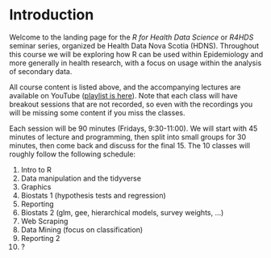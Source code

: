 # Introduction
Welcome to the landing page for the *R for Health Data Science* or *R4HDS* seminar series, organized be Health Data Nova Scotia (HDNS).  Throughout this course we will be exploring how R can be used within Epidemiology and more generally in health research, with a focus on usage within the analysis of secondary data.

All course content is listed above, and the accompanying lectures are available on YouTube ([playlist is here](https://www.youtube.com/playlist?list=PLJO16lSgnGtgA276LxzOKIG_YXY7s4lRc)).  Note that each class will have breakout sessions that are not recorded, so even with the recordings you will be missing some content if you miss the classes.

Each session will be 90 minutes (Fridays, 9:30-11:00).  We will start with 45 minutes of lecture and programming, then split into small groups for 30 minutes, then come back and discuss for the final 15.  The 10 classes will roughly follow the following schedule:

1. Intro to R
2. Data manipulation and the tidyverse
3. Graphics
4. Biostats 1 (hypothesis tests and regression)
5. Reporting
6. Biostats 2 (glm, gee, hierarchical models, survey weights, ...)
7. Web Scraping
8. Data Mining (focus on classification)
9. Reporting 2
10. ?